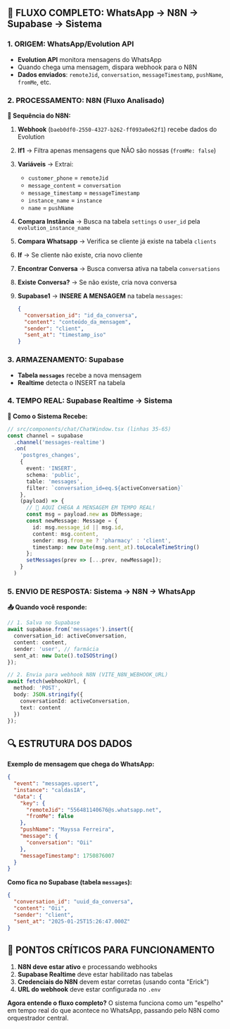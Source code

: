 
## 🔄 **FLUXO COMPLETO: WhatsApp → N8N → Supabase → Sistema**

### **1. ORIGEM: WhatsApp/Evolution API**
- **Evolution API** monitora mensagens do WhatsApp
- Quando chega uma mensagem, dispara webhook para o N8N
- **Dados enviados**: `remoteJid`, `conversation`, `messageTimestamp`, `pushName`, `fromMe`, etc.

### **2. PROCESSAMENTO: N8N (Fluxo Analisado)**

**🔗 Sequência do N8N:**
1. **Webhook** (`baeb0df0-2550-4327-b262-ff093a0e62f1`) recebe dados do Evolution
2. **If1** → Filtra apenas mensagens que NÃO são nossas (`fromMe: false`)
3. **Variáveis** → Extrai:
   - `customer_phone` = `remoteJid` 
   - `message_content` = `conversation`
   - `message_timestamp` = `messageTimestamp`
   - `instance_name` = `instance`
   - `name` = `pushName`

4. **Compara Instância** → Busca na tabela `settings` o `user_id` pela `evolution_instance_name`
5. **Compara Whatsapp** → Verifica se cliente já existe na tabela `clients`
6. **If** → Se cliente não existe, cria novo cliente
7. **Encontrar Conversa** → Busca conversa ativa na tabela `conversations`
8. **Existe Conversa?** → Se não existe, cria nova conversa
9. **Supabase1** → **INSERE A MENSAGEM** na tabela `messages`:
   ```json
   {
     "conversation_id": "id_da_conversa",
     "content": "conteúdo_da_mensagem", 
     "sender": "client",
     "sent_at": "timestamp_iso"
   }
   ```

### **3. ARMAZENAMENTO: Supabase**
- **Tabela `messages`** recebe a nova mensagem
- **Realtime** detecta o INSERT na tabela

### **4. TEMPO REAL: Supabase Realtime → Sistema**

**📡 Como o Sistema Recebe:**
```typescript
// src/components/chat/ChatWindow.tsx (linhas 35-65)
const channel = supabase
  .channel('messages-realtime')
  .on(
    'postgres_changes',
    { 
      event: 'INSERT', 
      schema: 'public', 
      table: 'messages',
      filter: `conversation_id=eq.${activeConversation}`
    },
    (payload) => {
      // 🎯 AQUI CHEGA A MENSAGEM EM TEMPO REAL!
      const msg = payload.new as DbMessage;
      const newMessage: Message = {
        id: msg.message_id || msg.id,
        content: msg.content,
        sender: msg.from_me ? 'pharmacy' : 'client',
        timestamp: new Date(msg.sent_at).toLocaleTimeString()
      };
      setMessages(prev => [...prev, newMessage]);
    }
  )
```

### **5. ENVIO DE RESPOSTA: Sistema → N8N → WhatsApp**

**📤 Quando você responde:**
```typescript
// 1. Salva no Supabase
await supabase.from('messages').insert({
  conversation_id: activeConversation,
  content: content,
  sender: 'user', // farmácia
  sent_at: new Date().toISOString()
});

// 2. Envia para webhook N8N (VITE_N8N_WEBHOOK_URL)
await fetch(webhookUrl, {
  method: 'POST',
  body: JSON.stringify({
    conversationId: activeConversation,
    text: content
  })
});
```

## 🔍 **ESTRUTURA DOS DADOS**

**Exemplo de mensagem que chega do WhatsApp:**
```json
{
  "event": "messages.upsert",
  "instance": "caldasIA", 
  "data": {
    "key": {
      "remoteJid": "556481140676@s.whatsapp.net",
      "fromMe": false
    },
    "pushName": "Mayssa Ferreira",
    "message": {
      "conversation": "Oii"
    },
    "messageTimestamp": 1750876007
  }
}
```

**Como fica no Supabase (tabela `messages`):**
```json
{
  "conversation_id": "uuid_da_conversa",
  "content": "Oii",
  "sender": "client",
  "sent_at": "2025-01-25T15:26:47.000Z"
}
```

## 🚨 **PONTOS CRÍTICOS PARA FUNCIONAMENTO**

1. **N8N deve estar ativo** e processando webhooks
2. **Supabase Realtime** deve estar habilitado nas tabelas
3. **Credenciais do N8N** devem estar corretas (usando conta "Erick")
4. **URL do webhook** deve estar configurada no `.env`

**Agora entende o fluxo completo?** O sistema funciona como um "espelho" em tempo real do que acontece no WhatsApp, passando pelo N8N como orquestrador central.
